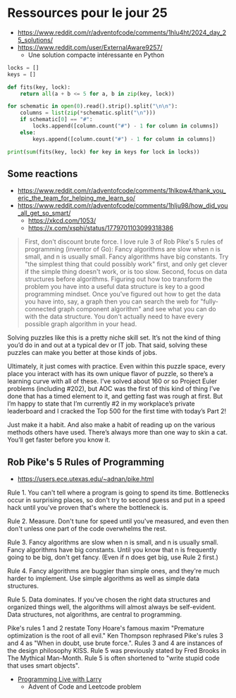 # Ressources pour le jour 25

* https://www.reddit.com/r/adventofcode/comments/1hlu4ht/2024_day_25_solutions/
* https://www.reddit.com/user/ExternalAware9257/
  * Une solution compacte intéressante en Python

```python
locks = []
keys = []

def fits(key, lock):
    return all(a + b <= 5 for a, b in zip(key, lock))

for schematic in open(0).read().strip().split("\n\n"):
    columns = list(zip(*schematic.split("\n")))
    if schematic[0] == "#":
        locks.append([column.count("#") - 1 for column in columns])
    else:
        keys.append([column.count("#") - 1 for column in columns])

print(sum(fits(key, lock) for key in keys for lock in locks))
```

## Some reactions

* https://www.reddit.com/r/adventofcode/comments/1hlkpw4/thank_you_eric_the_team_for_helping_me_learn_so/
* https://www.reddit.com/r/adventofcode/comments/1hlju98/how_did_you_all_get_so_smart/
  * https://xkcd.com/1053/
  * https://x.com/xsphi/status/1779701103099318386

> First, don't discount brute force. I love rule 3 of Rob Pike's 5 rules of programming (inventor of Go):
> Fancy algorithms are slow when n is small, and n is usually small. Fancy algorithms have big constants.
> Try "the simplest thing that could possibly work" first, and only get clever if the simple thing doesn't work, or is too slow.
> Second, focus on data structures before algorithms. Figuring out how too transform the problem you have into a useful data structure is key to a good programming mindset. Once you've figured out how to get the data you have into, say, a graph then you can search the web for "fully-connected graph component algorithm" and see what you can do with the data structure. You don't actually need to have every possible graph algorithm in your head.

Solving puzzles like this is a pretty niche skill set. It’s not the kind of thing you’d do in and out at a typical dev or IT job. That said, solving these puzzles can make you better at those kinds of jobs.

Ultimately, it just comes with practice. Even within this puzzle space, every place you interact with has its own unique flavor of puzzle, so there’s a learning curve with all of these. I’ve solved about 160 or so Project Euler problems (including #202), but AOC was the first of this kind of thing I’ve done that has a timed element to it, and getting fast was rough at first. But I’m happy to state that I’m currently #2 in my workplace’s private leaderboard and I cracked the Top 500 for the first time with today’s Part 2!

Just make it a habit. And also make a habit of reading up on the various methods others have used. There’s always more than one way to skin a cat. You’ll get faster before you know it.


## Rob Pike's 5 Rules of Programming

* https://users.ece.utexas.edu/~adnan/pike.html

Rule 1. You can't tell where a program is going to spend its time. Bottlenecks occur in surprising places, so don't try to second guess and put in a speed hack until you've proven that's where the bottleneck is.

Rule 2. Measure. Don't tune for speed until you've measured, and even then don't unless one part of the code overwhelms the rest.

Rule 3. Fancy algorithms are slow when n is small, and n is usually small. Fancy algorithms have big constants. Until you know that n is frequently going to be big, don't get fancy. (Even if n does get big, use Rule 2 first.)

Rule 4. Fancy algorithms are buggier than simple ones, and they're much harder to implement. Use simple algorithms as well as simple data structures.

Rule 5. Data dominates. If you've chosen the right data structures and organized things well, the algorithms will almost always be self-evident. Data structures, not algorithms, are central to programming.

Pike's rules 1 and 2 restate Tony Hoare's famous maxim "Premature optimization is the root of all evil." Ken Thompson rephrased Pike's rules 3 and 4 as "When in doubt, use brute force.". Rules 3 and 4 are instances of the design philosophy KISS. Rule 5 was previously stated by Fred Brooks in The Mythical Man-Month. Rule 5 is often shortened to "write stupid code that uses smart objects".

* [Programming Live with Larry](https://www.youtube.com/@Algorithmist)
  * Advent of Code and Leetcode problem